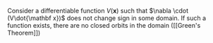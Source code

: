 Consider a differentiable function $V(\mathbf x)$ such that $\nabla \cdot (V\dot{\mathbf x})$ does not change sign in some domain. If such a function exists, there are no closed orbits in the domain ([[Green's Theorem]])